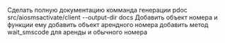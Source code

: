 Сделать полную документацию
комманда генерации pdoc src/aiosmsactivate/client --output-dir docs
Добавить объект номера и функции ему
добавить объект арендного номера
добавить метод wait_smscode для аренды и обычного номера